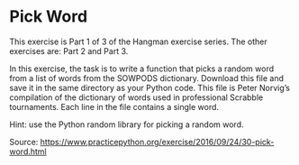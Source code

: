 # Pick Word
This exercise is Part 1 of 3 of the Hangman exercise series. The other exercises are: Part 2 and Part 3.

In this exercise, the task is to write a function that picks a random word from a list of words from the SOWPODS dictionary. Download this file and save it in the same directory as your Python code. This file is Peter Norvig’s compilation of the dictionary of words used in professional Scrabble tournaments. Each line in the file contains a single word.

Hint: use the Python random library for picking a random word.

Source: https://www.practicepython.org/exercise/2016/09/24/30-pick-word.html
